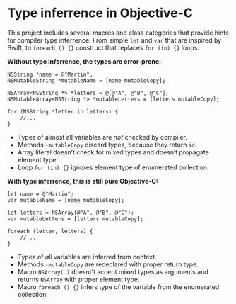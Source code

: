 Type inferrence in Objective-C
=============================

This project includes several macros and class categories that provide hints for compiler type inferrence. From simple `let` and `var` that are inspired by Swift, to `foreach () {}` construct that replaces `for (in) {}` loops.


**Without type inferrence, the types are error-prone:**

```objc
NSString *name = @"Martin";
NSMutableString *mutableName = [name mutableCopy];

NSArray<NSString *> *letters = @[@"A", @"B", @"C"];
NSMutableArray<NSString *> *mutableLetters = [letters mutableCopy];

for (NSString *letter in letters) {
    //...
}
```

- Types of almost all variables are *not* checked by compiler.
- Methods `-mutableCopy` discard types, because they return `id`.
- Array literal doesn’t check for mixed types and doesn’t propagate element type.
- Loop `for (in) {}` ignores element type of enumerated collection.


**With type inferrence, this is still pure Objective-C:**

```objc
let name = @"Martin";
var mutableName = [name mutableCopy];

let letters = NSArray(@"A", @"B", @"C");
var mutableLetters = [letters mutableCopy];

foreach (letter, letters) {
    //...
}
```

- Types of *all* variables are inferred from context.
- Methods `-mutableCopy` are redeclared with proper return type.
- Macro `NSArray(…)` doesnt’t accept mixed types as arguments and returns `NSArray` with proper element type.
- Macro `foreach () {}` infers type of the variable from the enumerated collection.

